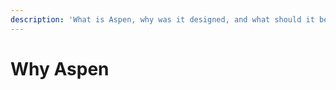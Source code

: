 ```yaml
---
description: 'What is Aspen, why was it designed, and what should it be used for?'
---
```


# Why Aspen

